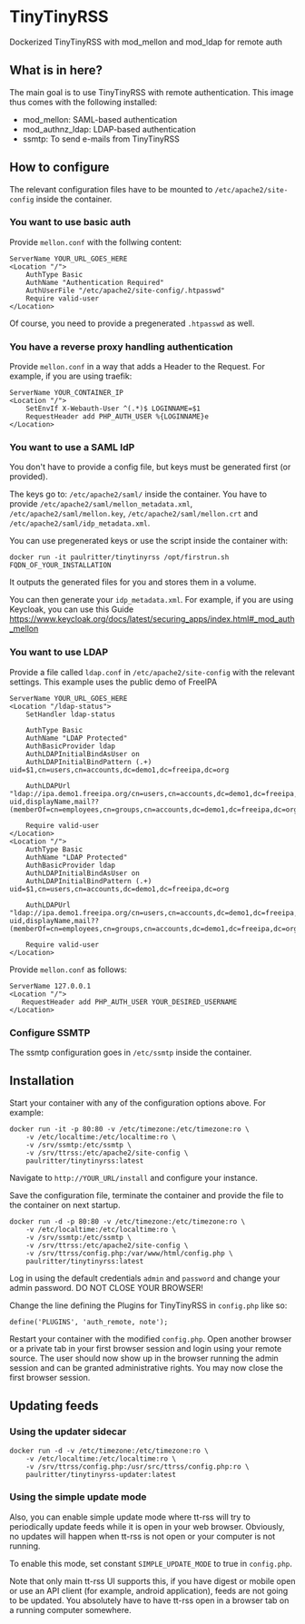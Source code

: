 # TinyTinyRSS
Dockerized TinyTinyRSS with mod_mellon and mod_ldap for remote auth

## What is in here?
The main goal is to use TinyTinyRSS with remote authentication. This image thus comes with the following installed:
- mod_mellon: SAML-based authentication
- mod_authnz_ldap: LDAP-based authentication
- ssmtp: To send e-mails from TinyTinyRSS

## How to configure
The relevant configuration files have to be mounted to `/etc/apache2/site-config` inside the container.
### You want to use basic auth
Provide `mellon.conf` with the follwing content:

    ServerName YOUR_URL_GOES_HERE
    <Location "/">
        AuthType Basic
        AuthName "Authentication Required"
        AuthUserFile "/etc/apache2/site-config/.htpasswd"
        Require valid-user
    </Location>

Of course, you need to provide a pregenerated `.htpasswd` as well.

### You have a reverse proxy handling authentication
Provide `mellon.conf` in a way that adds a Header to the Request. For example, if you are using traefik:

    ServerName YOUR_CONTAINER_IP
    <Location "/">
        SetEnvIf X-Webauth-User ^(.*)$ LOGINNAME=$1
        RequestHeader add PHP_AUTH_USER %{LOGINNAME}e
    </Location>

### You want to use a SAML IdP
You don't have to provide a config file, but keys must be generated first (or provided).

The keys go to: `/etc/apache2/saml/` inside the container. You have to provide `/etc/apache2/saml/mellon_metadata.xml`, `/etc/apache2/saml/mellon.key`, `/etc/apache2/saml/mellon.crt` and `/etc/apache2/saml/idp_metadata.xml`.

You can use pregenerated keys or use the script inside the container with:

    docker run -it paulritter/tinytinyrss /opt/firstrun.sh FQDN_OF_YOUR_INSTALLATION

It outputs the generated files for you and stores them in a volume.

You can then generate your `idp_metadata.xml`. For example, if you are using Keycloak, you can use this Guide https://www.keycloak.org/docs/latest/securing_apps/index.html#_mod_auth_mellon
### You want to use LDAP
Provide a file called `ldap.conf` in `/etc/apache2/site-config` with the relevant settings. This example uses the public demo of FreeIPA

    ServerName YOUR_URL_GOES_HERE
    <Location "/ldap-status">
        SetHandler ldap-status

        AuthType Basic
        AuthName "LDAP Protected"
        AuthBasicProvider ldap
        AuthLDAPInitialBindAsUser on
        AuthLDAPInitialBindPattern (.+) uid=$1,cn=users,cn=accounts,dc=demo1,dc=freeipa,dc=org
        
        AuthLDAPUrl "ldap://ipa.demo1.freeipa.org/cn=users,cn=accounts,dc=demo1,dc=freeipa,dc=org?uid,displayName,mail??(memberOf=cn=employees,cn=groups,cn=accounts,dc=demo1,dc=freeipa,dc=org)"

        Require valid-user
    </Location>
    <Location "/">
        AuthType Basic
        AuthName "LDAP Protected"
        AuthBasicProvider ldap
        AuthLDAPInitialBindAsUser on
        AuthLDAPInitialBindPattern (.+) uid=$1,cn=users,cn=accounts,dc=demo1,dc=freeipa,dc=org
        
        AuthLDAPUrl "ldap://ipa.demo1.freeipa.org/cn=users,cn=accounts,dc=demo1,dc=freeipa,dc=org?uid,displayName,mail??(memberOf=cn=employees,cn=groups,cn=accounts,dc=demo1,dc=freeipa,dc=org)"

        Require valid-user
    </Location>

Provide `mellon.conf` as follows:

    ServerName 127.0.0.1
    <Location "/">
       RequestHeader add PHP_AUTH_USER YOUR_DESIRED_USERNAME
    </Location>

### Configure SSMTP
The ssmtp configuration goes in `/etc/ssmtp` inside the container.

## Installation
Start your container with any of the configuration options above. For example:

    docker run -it -p 80:80 -v /etc/timezone:/etc/timezone:ro \
        -v /etc/localtime:/etc/localtime:ro \
        -v /srv/ssmtp:/etc/ssmtp \
        -v /srv/ttrss:/etc/apache2/site-config \
        paulritter/tinytinyrss:latest

Navigate to `http://YOUR_URL/install` and configure your instance.

Save the configuration file, terminate the container and provide the file to the container on next startup.

    docker run -d -p 80:80 -v /etc/timezone:/etc/timezone:ro \
        -v /etc/localtime:/etc/localtime:ro \
        -v /srv/ssmtp:/etc/ssmtp \
        -v /srv/ttrss:/etc/apache2/site-config \
        -v /srv/ttrss/config.php:/var/www/html/config.php \
        paulritter/tinytinyrss:latest
        
Log in using the default credentials `admin` and `password` and change your admin password. DO NOT CLOSE YOUR BROWSER!

Change the line defining the Plugins for TinyTinyRSS in `config.php` like so:

`define('PLUGINS', 'auth_remote, note');`

Restart your container with the modified `config.php`. Open another browser or a private tab in your first browser session and login using your remote source. The user should now show up in the browser running the admin session and can be granted administrative rights. You may now close the first browser session.

## Updating feeds
### Using the updater sidecar
    docker run -d -v /etc/timezone:/etc/timezone:ro \
        -v /etc/localtime:/etc/localtime:ro \
        -v /srv/ttrss/config.php:/usr/src/ttrss/config.php:ro \
        paulritter/tinytinyrss-updater:latest

### Using the simple update mode
Also, you can enable simple update mode where tt-rss will try to periodically update feeds while it is open in your web browser. Obviously, no updates will happen when tt-rss is not open or your computer is not running.

To enable this mode, set constant `SIMPLE_UPDATE_MODE` to true in `config.php`.

Note that only main tt-rss UI supports this, if you have digest or mobile open or use an API client (for example, android application), feeds are not going to be updated. You absolutely have to have tt-rss open in a browser tab on a running computer somewhere.
